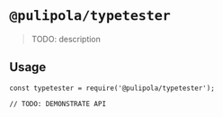 # `@pulipola/typetester`

> TODO: description

## Usage

```
const typetester = require('@pulipola/typetester');

// TODO: DEMONSTRATE API
```
